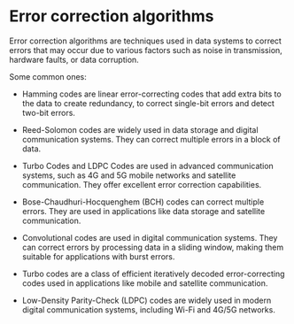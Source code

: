 # Error correction algorithms 

Error correction algorithms are techniques used in data systems to correct errors that may occur due to various factors such as noise in transmission, hardware faults, or data corruption. 

Some common ones:

* Hamming codes are linear error-correcting codes that add extra bits to the data to create redundancy, to correct single-bit errors and detect two-bit errors.

* Reed-Solomon codes are widely used in data storage and digital communication systems. They can correct multiple errors in a block of data. 

* Turbo Codes and LDPC Codes are used in advanced communication systems, such as 4G and 5G mobile networks and satellite communication. They offer excellent error correction capabilities.

* Bose-Chaudhuri-Hocquenghem (BCH) codes can correct multiple errors. They are used in applications like data storage and satellite communication.

* Convolutional codes are used in digital communication systems. They can correct errors by processing data in a sliding window, making them suitable for applications with burst errors.

* Turbo codes are a class of efficient iteratively decoded error-correcting codes used in applications like mobile and satellite communication.

* Low-Density Parity-Check (LDPC) codes are widely used in modern digital communication systems, including Wi-Fi and 4G/5G networks.
